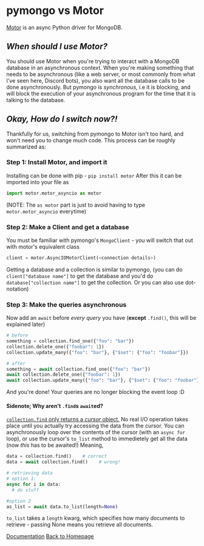 # __pymongo vs Motor__
[Motor](https://motor.readthedocs.io/en/stable/index.html) is an async Python driver for MongoDB.

## __*When should I use Motor?*__
You should use Motor when you're trying to interact with a MongoDB database in an asynchronous context. When you're making something that needs to be asynchronous (like a web server, or most commonly from what I've seen here, Discord bots), you also want all the database calls to be done asynchronously. But pymongo is _synchronous_, i.e it is blocking, and will block the execution of your asynchronous program for the time that it is talking to the database.

## __*Okay, How do I switch now?!*__
Thankfully for us, switching from pymongo to Motor isn't too hard, and won't need you to change much code. This process can be roughly summarized as:
### **Step 1: Install Motor, and import it**
Installing can be done with pip - `pip install motor`
After this it can be imported into your file as
```py
import motor.motor_asyncio as motor
``` 
(NOTE: The `as motor` part is just to avoid having to type `motor.motor_asyncio` everytime)

### **Step 2: Make a Client and get a database**
You must be familiar with pymongo's `MongoClient` - you will switch that out with motor's equivalent class
```py
client = motor.AsyncIOMotorClient(<connection details>)
```
Getting a database and a collection is similar to pymongo, (you can do `client["database name"]` to get the database and you'd do `database["collection name"]` to get the collection. Or you can also use dot-notation)

### **Step 3: Make the queries asynchronous**
Now add an `await` before _every query_ you have (**except** `.find()`, this will be explained later)
```py
# before
something = collection.find_one({"foo": "bar"})
collection.delete_one({"foobar": 1})
collection.update_many({"foo": "bar"}, {"$set": {"foo": "foobar"}})
```
```py
# after
something = await collection.find_one({"foo": "bar"})
await collection.delete_one({"foobar": 1})
await collection.update_many({"foo": "bar"}, {"$set": {"foo": "foobar"}})
```
And you're done! Your queries are no longer blocking the event loop :D

#### Sidenote; Why aren't `.find`s `await`ed?
[`collection.find` only returns a _cursor_ object.](https://motor.readthedocs.io/en/stable/tutorial-asyncio.html#querying-for-more-than-one-document) No real I/O operation takes place until you actually try accessing the data from the cursor.
You can asynchronously loop over the contents of the cursor (with an `async for` loop), or use the cursor's `to_list` method to immedietely get all the data (now _this_ has to be awaited!)
Meaning,
```py
data = collection.find()    # correct
data = await collection.find()    # wrong!

# retrieving data
# option 1:
async for i in data:
  # do stuff 

#option 2
as_list = await data.to_list(length=None)
```
`to_list` takes a `length` kwarg, which specifies how many documents to retrieve - passing None means you retrieve all documents.

[Documentation](https://motor.readthedocs.io/en/stable/tutorial-asyncio.html#tutorial-using-motor-with-asyncio)
[Back to Homepage](https://anand2312.github.io)
